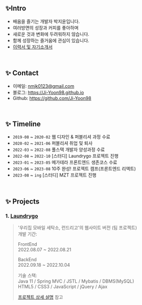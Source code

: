 ## ✨Intro

- 배움을 즐기는 개발자 박지윤입니다.</br>
- 여러방면의 성장과 커피를 좋아하며</br>
- 새로운 것과 변화에 두려워하지 않습니다.</br>
- 함께 성장하는 즐거움에 관심이 있습니다.
- [이력서 및 자기소개서](https://github.com/Ji-Yoon98/Portfolio/files/12916283/default.pdf)

</br>

## ✨ Contact
- 이메일: nmjk0123@gmail.com
- 블로그: https://Ji-Yoon98.github.io
- Github: https://github.com/Ji-Yoon98

</br>

## ✨ Timeline
- ```2019-08``` ~ ```2020-02``` 웹 디자인 & 퍼블리셔 과정 수료
- ```2020-02``` ~ ```2021-06``` 퍼블리셔 취업 및 퇴사
- ```2022-03``` ~ ```2022-08``` 풀스택 개발자 양성과정 수료
- ```2022-08``` ~ ```2022-10``` [스터디] Laundrygo 프로젝트 진행
- ```2023-01``` ~ ```2023-05``` 메가테라 프론트엔드 생존코스 수료
- ```2023-06``` ~ ```2023-08``` 10주 완성! 프로젝트 캠프(프론트엔드 리액트)
- ```2023-08``` ~ ```ing``` [스터디] MZT 프로젝트 진행

</br>

## ✨ Projects
### 1. [Laundrygo](https://github.com/parkJi-yun/Laundrygo_project)
>'우리집 모바일 세탁소, 런드리고'의 웹사이트 버전 (팀 프로젝트)  
>개발 기간: <br>
>
>FrontEnd <br>
>2022.08.07 ~ 2022.08.21 <br>
>
>BackEnd <br>
>2022.09.18 ~ 2022.10.04 <br>
>  
>기술 스택:  
>Java 11 / Spring MVC / JSTL / Mybatis / DBMS(MySQL) <br>
>HTML5 / CSS3 / JavaScript / jQuery / Ajax
>  
>[프로젝트 상세 설명](https://github.com/parkJi-yun/Laundrygo_project) 참고
